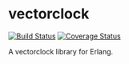 vectorclock
===========

[![Build Status](https://travis-ci.org/AntidoteDB/vectorclock.svg?branch=master)](https://travis-ci.org/AntidoteDB/vectorclock)
[![Coverage Status](https://coveralls.io/repos/github/AntidoteDB/vectorclock/badge.svg?branch=master)](https://coveralls.io/github/AntidoteDB/vectorclock?branch=master)

A vectorclock library for Erlang.
